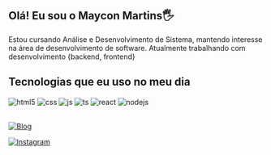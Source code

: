 ## Olá! Eu sou o Maycon Martins🖐️

Estou cursando Análise e Desenvolvimento de Sistema, mantendo interesse na área de desenvolvimento de software.
Atualmente trabalhando com desenvolvimento {backend, frontend}

## Tecnologias que eu uso no meu dia

<div style="display: inline_block">
  <img align="center" alt="html5" src="https://img.shields.io/badge/HTML5-E34F26?style=for-the-badge&logo=html5&logoColor=white" />
  <img align="center" alt="css" src="https://img.shields.io/badge/CSS3-1572B6?style=for-the-badge&logo=css3&logoColor=white" />
  <img align="center" alt="js" src="https://img.shields.io/badge/JavaScript-F7DF1E?style=for-the-badge&logo=javascript&logoColor=black" />
  <img align="center" alt="ts" src="https://img.shields.io/badge/TypeScript-007ACC?style=for-the-badge&logo=typescript&logoColor=white" />
  <img align="center" alt="react" src="https://img.shields.io/badge/React-20232A?style=for-the-badge&logo=react&logoColor=61DAFB" />
  <img align="center" alt="nodejs" src="https://img.shields.io/badge/Node.js-43853D?style=for-the-badge&logo=node.js&logoColor=white" />
</div><br/>




[![Blog](https://img.shields.io/website?label=Faceiro.com&style=for-the-badge&url=https://sujeitoprogramador.com/)](https://faceiro.com)

[![Instagram](https://img.shields.io/badge/Instagram-E4405F?style=for-the-badge&logo=instagram&logoColor=white)](https://www.instagram.com/mayconmartinsroot/)





